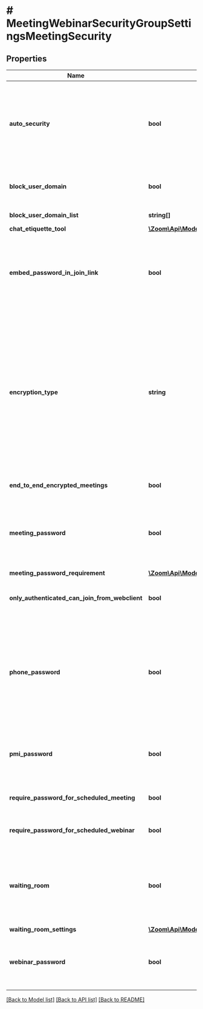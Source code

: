 # # MeetingWebinarSecurityGroupSettingsMeetingSecurity

## Properties

Name | Type | Description | Notes
------------ | ------------- | ------------- | -------------
**auto_security** | **bool** | Whether all meetings are required to be secured with at least one security option.    This setting can only be disabled by Enterprise, ISV, Business (with more than 100 licenses), and Education accounts. | [optional]
**block_user_domain** | **bool** | Whether users in specific domains are blocked from joining meetings and webinars. | [optional]
**block_user_domain_list** | **string[]** | A list of blocked domains. | [optional]
**chat_etiquette_tool** | [**\Zoom\Api\Model\MeetingWebinarSecurityGroupSettingsMeetingSecurityChatEtiquetteTool**](MeetingWebinarSecurityGroupSettingsMeetingSecurityChatEtiquetteTool.md) |  | [optional]
**embed_password_in_join_link** | **bool** | Whether the meeting password will be encrypted and included in the invitation link. The provided link will allow participants to join the meeting without having to enter the password. | [optional]
**encryption_type** | **string** | The type of encryption used to start a meeting:  * &#x60;enhanced_encryption&#x60; — Enhanced encryption. Encryption data is stored in the cloud.  * &#x60;e2ee&#x60; — End-to-end encryption. The encryption key is stored on the local device and cannot be obtained by anyone else. E2EE also [**disables** certain features](https://support.zoom.us/hc/en-us/articles/360048660871), such as cloud recording, live streaming, and allowing participants to join before the host. | [optional]
**end_to_end_encrypted_meetings** | **bool** | Whether end-to-end encryption is enabled for meetings. | [optional]
**meeting_password** | **bool** | Whether all instant and scheduled meetings that users can join via client or Zoom Rooms systems are password-protected. [Personal Meeting ID (PMI)](https://support.zoom.us/hc/en-us/articles/203276937) meetings are **not** included in this setting. | [optional]
**meeting_password_requirement** | [**\Zoom\Api\Model\MeetingWebinarSecurityGroupSettingsMeetingSecurityMeetingPasswordRequirement**](MeetingWebinarSecurityGroupSettingsMeetingSecurityMeetingPasswordRequirement.md) |  | [optional]
**only_authenticated_can_join_from_webclient** | **bool** | Whether to specify that only authenticated users can join the meeting from the web client. | [optional]
**phone_password** | **bool** | Whether a password is required for participants joining by phone.    If enabled and the meeting is password-protected, a numeric password is required for participants to join by phone. For meetings with alphanumeric passwords, a numeric password will be generated. | [optional]
**pmi_password** | **bool** | Whether all Personal Meeting ID (PMI) meetings that users can join via client or Zoom Rooms systems are password-protected. | [optional]
**require_password_for_scheduled_meeting** | **bool** | Whether a password is required for meetings that have already been scheduled. | [optional]
**require_password_for_scheduled_webinar** | **bool** | Whether a password is required for webinars that have already been scheduled. | [optional]
**waiting_room** | **bool** | Whether participants are placed in the [**Waiting Room**](https://support.zoom.us/hc/en-us/articles/115000332726-Waiting-Room) when they join a meeting.    When the **Waiting Room** feature is enabled, the [**Allow participants to join before host**](https://support.zoom.us/hc/en-us/articles/202828525-Allow-participants-to-join-before-host) setting is disabled. | [optional]
**waiting_room_settings** | [**\Zoom\Api\Model\MeetingWebinarSecurityGroupSettingsMeetingSecurityWaitingRoomSettings**](MeetingWebinarSecurityGroupSettingsMeetingSecurityWaitingRoomSettings.md) |  | [optional]
**webinar_password** | **bool** | Whether a password is generated when scheduling webinars. Participants must use the generated password to join the scheduled webinar. | [optional]

[[Back to Model list]](../../README.md#models) [[Back to API list]](../../README.md#endpoints) [[Back to README]](../../README.md)
